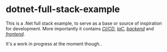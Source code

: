 # dotnet-full-stack-example

This is a .Net full stack example, to serve as a base or source of inspiration for development.
More importantly it contains *[CI/CD](./.github)*, *[IaC](./iac/)*, *[backend](./backend/)* and *[frontend](./frontend/)*.

It's a work in progress at the moment though..
